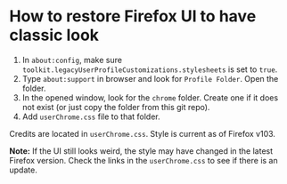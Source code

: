 # How to restore Firefox UI to have classic look
1. In `about:config`, make sure `toolkit.legacyUserProfileCustomizations.stylesheets` is set to `true`.
2. Type `about:support` in browser and look for `Profile Folder`. Open the folder.
3. In the opened window, look for the `chrome` folder. Create one if it does not exist (or just copy the folder from this git repo).
4. Add `userChrome.css` file to that folder.

Credits are located in `userChrome.css`. Style is current as of Firefox v103.

**Note:** If the UI still looks weird, the style may have changed in the latest Firefox version. Check the links in the `userChrome.css` to see if there is an update.